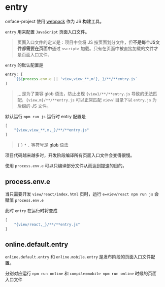 # entry

onface-project 使用 [webpack](http://webpack.js.org/) 作为 JS 构建工具。

`entry` 用来配置 `JavaScript` 页面入口文件。

> 页面入口文件的定义是：项目中会将 JS 按页面划分文件，但**不是每个JS文件都需要在页面中**通过 `<script>` 加载。只有在页面中被直接加载的文件才是页面入口文件、

`entry` 的默认配置是

```js
entry: [
    `{${process.env.e || 'view,view_**,m'},_}/**/**entry.js`
]
```

> ,_ 是为了兼容 glob 语法，防止出现 `{view}/**/**entry.js` 导致的无法匹配，`{view,m}/**/**entry.js` 可以正常匹配 `view/` 目录下以 `entry.js` 为后缀的 JS 文件。

默认运行 `npm run js` 运行时 entry 配置是

```js
[
    "{view,view_**,m,_}/**/**entry.js"
]
```


> `{` `}` `*` `,` 等符号是 [glob](http://fis.baidu.com/fis3/docs/api/config-glob.html) 语法

项目代码越来越多时，开发阶段编译所有页面入口文件会变得很慢。

使用 `process.env.e` 可以只编译部分文件从而达到提速的目的。

## process.env.e

当只需要开发 `view/react/index.html` 页时，运行 `e=view/react npm run js` 会赋值 `process.env.e`

此时 `entry` 在运行时将变成

```js
[
    "{view/react,_}/**/**entry.js"
]
```

## online.default.entry

`online.default.entry` 和 `online.mobile.entry` 是发布阶段的页面入口文件配置。

分别对应运行  `npm run online` 和 `compile=mobile npm run online` 时候的页面入口文件
